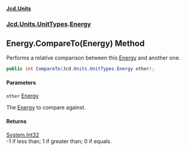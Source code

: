 #### [Jcd.Units](index.md 'index')
### [Jcd.Units.UnitTypes](Jcd.Units.UnitTypes.md 'Jcd.Units.UnitTypes').[Energy](Jcd.Units.UnitTypes.Energy.md 'Jcd.Units.UnitTypes.Energy')

## Energy.CompareTo(Energy) Method

Performs a relative comparison between this [Energy](Jcd.Units.UnitTypes.Energy.md 'Jcd.Units.UnitTypes.Energy') and another one.

```csharp
public int CompareTo(Jcd.Units.UnitTypes.Energy other);
```
#### Parameters

<a name='Jcd.Units.UnitTypes.Energy.CompareTo(Jcd.Units.UnitTypes.Energy).other'></a>

`other` [Energy](Jcd.Units.UnitTypes.Energy.md 'Jcd.Units.UnitTypes.Energy')

The [Energy](Jcd.Units.UnitTypes.Energy.md 'Jcd.Units.UnitTypes.Energy') to compare against.

#### Returns
[System.Int32](https://docs.microsoft.com/en-us/dotnet/api/System.Int32 'System.Int32')  
-1 if less than; 1 if greater than; 0 if equals.